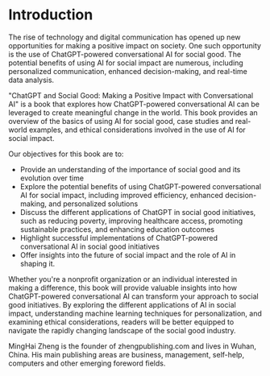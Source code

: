 # Introduction

The rise of technology and digital communication has opened up new opportunities for making a positive impact on society. One such opportunity is the use of ChatGPT-powered conversational AI for social good. The potential benefits of using AI for social impact are numerous, including personalized communication, enhanced decision-making, and real-time data analysis.

"ChatGPT and Social Good: Making a Positive Impact with Conversational AI" is a book that explores how ChatGPT-powered conversational AI can be leveraged to create meaningful change in the world. This book provides an overview of the basics of using AI for social good, case studies and real-world examples, and ethical considerations involved in the use of AI for social impact.

Our objectives for this book are to:

* Provide an understanding of the importance of social good and its evolution over time
* Explore the potential benefits of using ChatGPT-powered conversational AI for social impact, including improved efficiency, enhanced decision-making, and personalized solutions
* Discuss the different applications of ChatGPT in social good initiatives, such as reducing poverty, improving healthcare access, promoting sustainable practices, and enhancing education outcomes
* Highlight successful implementations of ChatGPT-powered conversational AI in social good initiatives
* Offer insights into the future of social impact and the role of AI in shaping it.

Whether you're a nonprofit organization or an individual interested in making a difference, this book will provide valuable insights into how ChatGPT-powered conversational AI can transform your approach to social good initiatives. By exploring the different applications of AI in social impact, understanding machine learning techniques for personalization, and examining ethical considerations, readers will be better equipped to navigate the rapidly changing landscape of the social good industry.

MingHai Zheng is the founder of zhengpublishing.com and lives in Wuhan, China. His main publishing areas are business, management, self-help, computers and other emerging foreword fields.
